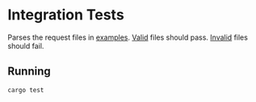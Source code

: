# Integration Tests

Parses the request files in [examples](../examples/). [Valid](../examples/valid/) files should pass. [Invalid](../examples/invalid/) files should fail.

## Running

```shell
cargo test
```
